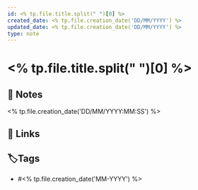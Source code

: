 ```yaml
---
id: <% tp.file.title.split(" ")[0] %>
created_date: <% tp.file.creation_date('DD/MM/YYYY') %>
updated_date: <% tp.file.creation_date('DD/MM/YYYY') %>
type: note
---
```


#  <% tp.file.title.split(" ")[0] %>

## 📝 Notes

<% tp.file.creation_date('DD/MM/YYYY:MM:SS') %>

## 🔗 Links

## **🏷️Tags**

- #<% tp.file.creation_date('MM-YYYY') %>
